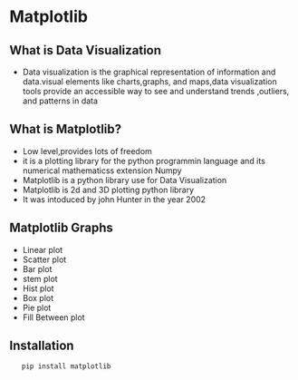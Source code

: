 # Matplotlib

## What is Data Visualization
-  Data visualization is the graphical representation of  information and data.visual elements like charts,graphs, and maps,data visualization tools provide an accessible way to see and understand trends ,outliers, and patterns in data
## What is Matplotlib?
- Low level,provides lots of freedom
- it is a plotting library for the python programmin language and its numerical mathematicss extension Numpy
- Matplotlib is a python library use for Data Visualization
- Matplotlib is 2d and 3D plotting python library
- It was intoduced by john Hunter in the year 2002
## Matplotlib Graphs
 - Linear plot
 - Scatter plot
 - Bar plot
 - stem plot
 - Hist plot
 - Box plot
 - Pie plot
 - Fill Between plot

## Installation
```bash
   pip install matplotlib
```

 
